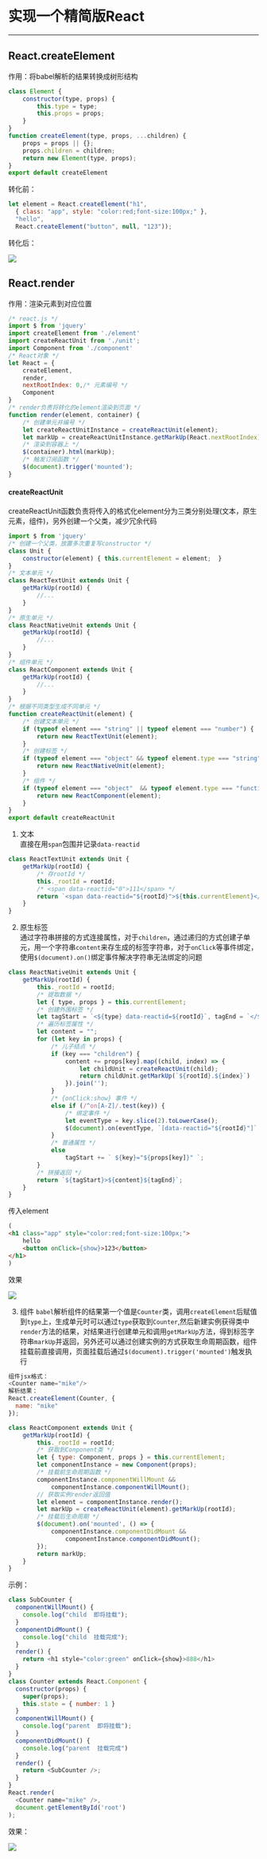 # 实现一个精简版React
---
## React.createElement

作用：将babel解析的结果转换成树形结构

```javascript
class Element {
    constructor(type, props) {
        this.type = type;
        this.props = props;
    }
}
function createElement(type, props, ...children) {
    props = props || {};
    props.children = children;
    return new Element(type, props);
}
export default createElement
```

转化前：

```javascript
let element = React.createElement("h1",
  { class: "app", style: "color:red;font-size:100px;" },
  "hello",
  React.createElement("button", null, "123"));
```

转化后：

![](https://imgconvert.csdnimg.cn/aHR0cHM6Ly9naXRlZS5jb20vYWVpcHl1YW4vcGljdHVyZV9iZWQvcmF3L21hc3Rlci9pbWFnZXMvMjAyMDA1MTIxMDU0NTIucG5n?x-oss-process=image/format,png)

## React.render

作用：渲染元素到对应位置

```javascript
/* react.js */
import $ from 'jquery'
import createElement from './element'
import createReactUnit from './unit';
import Component from './component'
/* React对象 */
let React = {
    createElement,
    render,
    nextRootIndex: 0,/* 元素编号 */
    Component
}
/* render负责将转化的element渲染到页面 */
function render(element, container) {
    /* 创建单元并编号 */
    let createReactUnitInstance = createReactUnit(element);
    let markUp = createReactUnitInstance.getMarkUp(React.nextRootIndex);
    /* 渲染到容器上 */
    $(container).html(markUp);
    /* 触发订阅函数 */
    $(document).trigger('mounted');
}
```
#### createReactUnit

createReactUnit函数负责将传入的格式化element分为三类分别处理(文本，原生元素，组件)，另外创建一个父类，减少冗余代码

```javascript
import $ from 'jquery'
/* 创建一个父类，放置多次重复写constructor */
class Unit {
    constructor(element) { this.currentElement = element;  }
}
/* 文本单元 */
class ReactTextUnit extends Unit {
    getMarkUp(rootId) {
        //...
    }
}
/* 原生单元 */
class ReactNativeUnit extends Unit {
    getMarkUp(rootId) {
        //...
    }
}
/* 组件单元 */
class ReactComponent extends Unit {
    getMarkUp(rootId) {
        //...
    }
}
/* 根据不同类型生成不同单元 */
function createReactUnit(element) {
    /* 创建文本单元 */
    if (typeof element === "string" || typeof element === "number") {
        return new ReactTextUnit(element);
    }
    /* 创建标签 */
    if (typeof element === "object" && typeof element.type === "string") {
        return new ReactNativeUnit(element);
    }
    /* 组件 */
    if (typeof element === "object"  && typeof element.type === "function") {
        return new ReactComponent(element);
    }
}
export default createReactUnit
```
1. 文本     
直接在用`span`包围并记录`data-reactid`
```javascript
class ReactTextUnit extends Unit {
    getMarkUp(rootId) {
        /* 存rootId */
        this._rootId = rootId;
        /* <span data-reactid="0">111</span> */
        return `<span data-reactid="${rootId}">${this.currentElement}</span>`;
    }
}
```
2. 原生标签     
通过字符串拼接的方式连接属性，对于`children`，通过递归的方式创建子单元，用一个字符串`content`来存生成的标签字符串，对于`onClick`等事件绑定，使用`$(document).on()`绑定事件解决字符串无法绑定的问题

```javascript
class ReactNativeUnit extends Unit {
    getMarkUp(rootId) {
        this._rootId = rootId;
        /* 提取数据 */
        let { type, props } = this.currentElement;
        /* 创建外围标签 */
        let tagStart = `<${type} data-reactid=${rootId}`, tagEnd = `</${type}>`;
        /* 遍历标签属性 */
        let content = "";
        for (let key in props) {
            /* 儿子结点 */
            if (key === "children") {
                content += props[key].map((child, index) => {
                    let childUnit = createReactUnit(child);
                    return childUnit.getMarkUp(`${rootId}.${index}`)
                }).join('');
            }
            /* {onClick:show} 事件 */
            else if (/^on[A-Z]/.test(key)) {
                /* 绑定事件 */
                let eventType = key.slice(2).toLowerCase();
                $(document).on(eventType, `[data-reactid="${rootId}"]`, props[key]);
            }
            /* 普通属性 */
            else
                tagStart += ` ${key}="${props[key]}" `;
        }
        /* 拼接返回 */
        return `${tagStart}>${content}${tagEnd}`;
    }
}
```
传入element
```html
(
<h1 class="app" style="color:red;font-size:100px;">
    hello
    <button onClick={show}>123</button>
</h1>
)
```

效果

![](https://imgconvert.csdnimg.cn/aHR0cHM6Ly9naXRlZS5jb20vYWVpcHl1YW4vcGljdHVyZV9iZWQvcmF3L21hc3Rlci9pbWFnZXMvMjAyMDA1MTIxMzIwMTgucG5n?x-oss-process=image/format,png)

3. 组件
`babel`解析组件的结果第一个值是`Counter`类，调用`createElement`后赋值到`type`上，生成单元时可以通过`type`获取到`Counter`,然后新建实例获得类中`render`方法的结果，对结果进行创建单元和调用`getMarkUp`方法，得到标签字符串`markUp`并返回，另外还可以通过创建实例的方式获取生命周期函数，组件挂载前直接调用，页面挂载后通过`$(document).trigger('mounted')`触发执行
```javascript
组件jsx格式：
<Counter name="mike"/>
解析结果：
React.createElement(Counter, {
  name: "mike"
});
```
```javascript
class ReactComponent extends Unit {
    getMarkUp(rootId) {
        this._rootId = rootId;
        /* 获取到Conponent类 */
        let { type: Component, props } = this.currentElement;
        let componentInstance = new Component(props);
        /* 挂载前生命周期函数 */
        componentInstance.componentWillMount &&
            componentInstance.componentWillMount();
        // 获取实例render返回值
        let element = componentInstance.render();
        let markUp = createReactUnit(element).getMarkUp(rootId);
        /* 挂载后生命周期 */
        $(document).on('mounted', () => {
            componentInstance.componentDidMount &&
                componentInstance.componentDidMount();
        });
        return markUp;
    }
}
```
示例：
```javascript
class SubCounter {
  componentWillMount() {
    console.log("child  即将挂载");
  }
  componentDidMount() {
    console.log("child  挂载完成");
  }
  render() {
    return <h1 style="color:green" onClick={show}>888</h1>
  }
}
class Counter extends React.Component {
  constructor(props) {
    super(props);
    this.state = { number: 1 }
  }
  componentWillMount() {
    console.log("parent  即将挂载");
  }
  componentDidMount() {
    console.log("parent  挂载完成")
  }
  render() {
    return <SubCounter />;
  }
}
React.render(
  <Counter name="mike" />,
  document.getElementById('root')
);
```
效果：

![](https://imgconvert.csdnimg.cn/aHR0cHM6Ly9naXRlZS5jb20vYWVpcHl1YW4vcGljdHVyZV9iZWQvcmF3L21hc3Rlci9pbWFnZXMvMjAyMDA1MTIxMzQxMDAucG5n?x-oss-process=image/format,png)